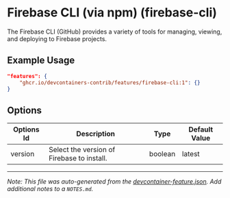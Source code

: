 
# Firebase CLI (via npm) (firebase-cli)

The Firebase CLI (GitHub) provides a variety of tools for managing, viewing, and deploying to Firebase projects.

## Example Usage

```json
"features": {
    "ghcr.io/devcontainers-contrib/features/firebase-cli:1": {}
}
```

## Options

| Options Id | Description | Type | Default Value |
|-----|-----|-----|-----|
| version | Select the version of Firebase to install. | boolean | latest |



---

_Note: This file was auto-generated from the [devcontainer-feature.json](https://github.com/devcontainers-contrib/features/blob/main/src/firebase-cli/devcontainer-feature.json).  Add additional notes to a `NOTES.md`._
